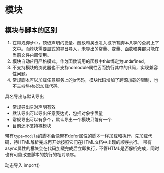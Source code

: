 # 模块

## 模块与脚本的区别

1. 在常规脚步中，顶级声明的变量、函数和类会进入被所有脚本共享的全局上下文中。而模块需要显式的导出导入，未导出的常量、变量、函数和类都只能在当前文件内部使用。
2. 模块自动应用严格模式。作为函数调用的函数中this绑定为undefined。
3. 不支持模块的浏览器也不支持nomodule属性因而执行其中的代码，实现兼容性问题。
4. 常规脚本可以加载任意服务上的js代码，模块代码增加了跨源加载的限制，也不支持file协议加载代码。

具名导出与默认导出

- 常规导出只对声明有效
- 默认导出可以导出任意表达式，包括对象字面量
- 常规导出可以有多个，默认导出一个模块只能有一个
- 目前还不支持裸模块

带有`type=module`的脚本会像带有defer属性的脚本一样加载和执行。先加载代码，待HTML解析完成再开始按照它们在HTML文档中出现的顺序执行。
带有async属性的模块会在代码加载完成后立即执行，不管HTML是否解析完成，同时也有可能改变脚本的执行的相对顺序。

动态导入
import()